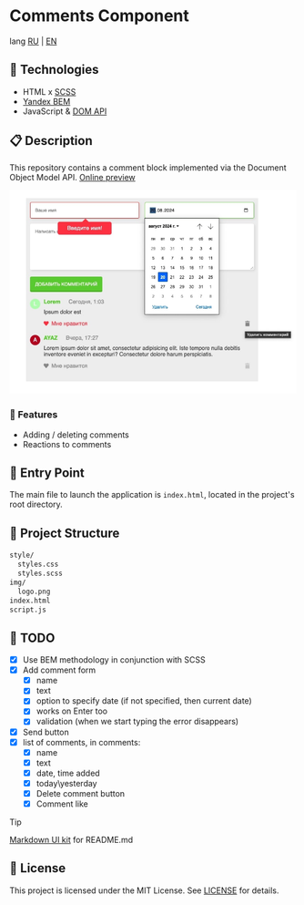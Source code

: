 # Comments Component

lang [RU][home_ru] | [EN][home_en]

## 🚀 Technologies

- HTML x [SCSS][link0]
- [Yandex BEM][link1]
- JavaScript & [DOM API][link2]

## 📋 Description

This repository contains a comment block implemented via the Document Object Model API. [Online preview][preview]

![asset0]

### 📌 Features

- Adding / deleting comments
- Reactions to comments

## 🏁 Entry Point

The main file to launch the application is `index.html`, located in the project's root directory.

## 📂 Project Structure

```plaintext
style/
  styles.css
  styles.scss
img/
  logo.png
index.html
script.js
```

## 📝 TODO

- [x] Use BEM methodology in conjunction with SCSS
- [x] Add comment form
  - [x] name
  - [x] text
  - [x] option to specify date (if not specified, then current date)
  - [x] works on Enter too
  - [x] validation (when we start typing the error disappears)
- [x] Send button
- [x] list of comments, in comments:
  - [x] name
  - [x] text
  - [x] date, time added
  - [x] today\yesterday 
  - [x] Delete comment button
  - [x] Comment like

> [!TIP]
> [Markdown UI kit][md_ui_kit] for README.md

## 📜 License

This project is licensed under the MIT License. See [LICENSE](/LICENSE) for details.

<!-- navigation -->

[home_ru]: README.md
[home_en]: README.en.md
[license]: /LICENSE
[preview]: https://etherealhero.github.io/comments-block/
[md_ui_kit]: https://gist.github.com/etherealHero/ffe9de043f3c2639e864b4fddec8e9e4
[link0]: https://sass-scss.ru/
[link1]: https://ru.bem.info/
[link2]: https://developer.mozilla.org/ru/docs/Web/API/Document_Object_Model
[link3]: #
[link4]: #
[link5]: #

<!-- assets -->

[asset0]: assets/preview.jpg "Preview"
[asset1]: /path.png "label on hover"
[asset2]: /path.png "label on hover"
[asset3]: /path.png "label on hover"
[asset4]: /path.png "label on hover"
[asset5]: /path.png "label on hover"
